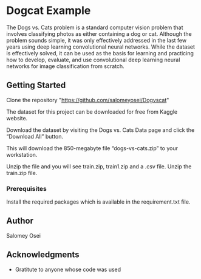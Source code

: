 # Dogcat Example
The Dogs vs. Cats problem is a standard computer vision problem that involves classifying photos as either containing a dog or cat. Although the problem sounds simple, it was only effectively addressed in the last few years using deep learning convolutional neural networks. While the dataset is effectively solved, it can be used as the basis for learning and practicing how to develop, evaluate, and use convolutional deep learning neural networks for image classification from scratch.


## Getting Started
Clone the repository "https://github.com/salomeyosei/Dogvscat"

The dataset for this project can be downloaded for free from Kaggle website.

Download the dataset by visiting the Dogs vs. Cats Data page and click the “Download All” button.

This will download the 850-megabyte file “dogs-vs-cats.zip” to your workstation.

Unzip the file and you will see train.zip, train1.zip and a .csv file. Unzip the train.zip file.

### Prerequisites
Install the required packages which is available in the requirement.txt file.



## Author
Salomey Osei

## Acknowledgments

* Gratitute to anyone whose code was used

